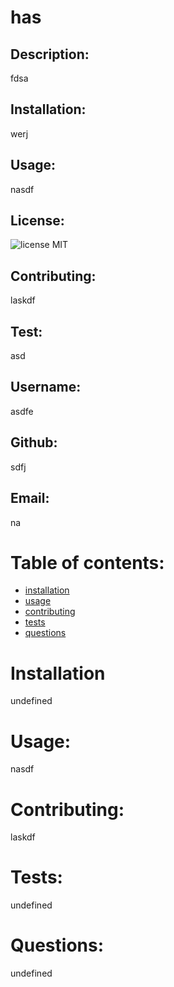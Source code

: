 
# has
## Description:
fdsa
## Installation:
werj
## Usage:
nasdf
## License:
![license](https://img.shields.io/badge/MIT-v1.0-green})
MIT
## Contributing:
laskdf
## Test:
asd
## Username:
asdfe
## Github:
sdfj
## Email:
na
# Table of contents: 
* [installation](#installation)
* [usage](#usage)
* [contributing](#contributing)
* [tests](#tests)
* [questions](#questions)
# Installation 
undefined
# Usage:
nasdf
# Contributing:
laskdf
# Tests:
undefined
# Questions:
undefined
    